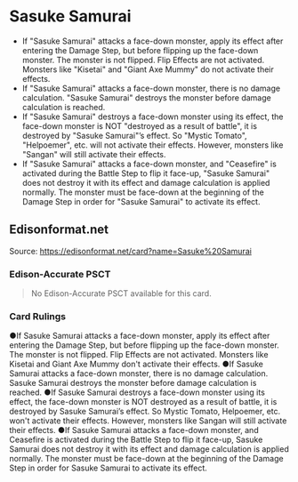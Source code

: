 # Sasuke Samurai

*   If "Sasuke Samurai" attacks a face-down monster, apply its effect after entering the Damage Step, but before flipping up the face-down monster. The monster is not flipped. Flip Effects are not activated. Monsters like "Kisetai" and "Giant Axe Mummy" do not activate their effects.
*   If "Sasuke Samurai" attacks a face-down monster, there is no damage calculation. "Sasuke Samurai" destroys the monster before damage calculation is reached.
*   If "Sasuke Samurai" destroys a face-down monster using its effect, the face-down monster is NOT "destroyed as a result of battle", it is destroyed by "Sasuke Samurai"’s effect. So "Mystic Tomato", "Helpoemer", etc. will not activate their effects. However, monsters like "Sangan" will still activate their effects.
*   If "Sasuke Samurai" attacks a face-down monster, and "Ceasefire" is activated during the Battle Step to flip it face-up, "Sasuke Samurai" does not destroy it with its effect and damage calculation is applied normally. The monster must be face-down at the beginning of the Damage Step in order for "Sasuke Samurai" to activate its effect.

## Edisonformat.net

Source: https://edisonformat.net/card?name=Sasuke%20Samurai

### Edison-Accurate PSCT

> No Edison-Accurate PSCT available for this card.

### Card Rulings

●If Sasuke Samurai attacks a face-down monster, apply its effect after entering the Damage Step, but before flipping up the face-down monster. The monster is not flipped. Flip Effects are not activated. Monsters like Kisetai and Giant Axe Mummy don't activate their effects.
●If Sasuke Samurai attacks a face-down monster, there is no damage calculation. Sasuke Samurai destroys the monster before damage calculation is reached.
●If Sasuke Samurai destroys a face-down monster using its effect, the face-down monster is NOT destroyed as a result of battle, it is destroyed by Sasuke Samurai’s effect. So Mystic Tomato, Helpoemer, etc. won't activate their effects. However, monsters like Sangan will still activate their effects.
●If Sasuke Samurai attacks a face-down monster, and Ceasefire is activated during the Battle Step to flip it face-up, Sasuke Samurai does not destroy it with its effect and damage calculation is applied normally. The monster must be face-down at the beginning of the Damage Step in order for Sasuke Samurai to activate its effect.
            